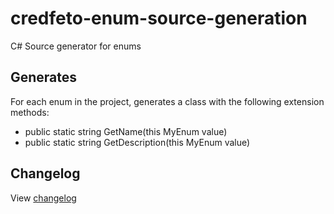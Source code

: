 # credfeto-enum-source-generation
C# Source generator for enums

## Generates

For each enum in the project, generates a class with the following extension methods:

* public static string GetName(this MyEnum value)
* public static string GetDescription(this MyEnum value)

## Changelog

View [changelog](CHANGELOG.md)

